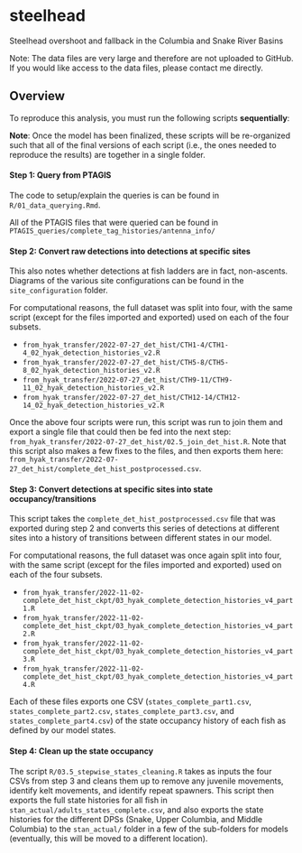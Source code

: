 # steelhead
Steelhead overshoot and fallback in the Columbia and Snake River Basins

Note: The data files are very large and therefore are not uploaded to GitHub. If you would like access to the data files, please contact me directly.


## Overview

To reproduce this analysis, you must run the following scripts **sequentially**:

**Note**: Once the model has been finalized, these scripts will be re-organized such that all of the final versions of each script (i.e., the ones needed to reproduce the results) are together in a single folder. 

#### Step 1: Query from PTAGIS

The code to setup/explain the queries is can be found in `R/01_data_querying.Rmd`.

All of the PTAGIS files that were queried can be found in `PTAGIS_queries/complete_tag_histories/antenna_info/`

#### Step 2: Convert raw detections into detections at specific sites
This also notes whether detections at fish ladders are in fact, non-ascents. Diagrams of the various site configurations can be found in the `site_configuration` folder.

For computational reasons, the full dataset was split into four, with the same script (except for the files imported and exported) used on each of the four subsets.

* `from_hyak_transfer/2022-07-27_det_hist/CTH1-4/CTH1-4_02_hyak_detection_histories_v2.R`
* `from_hyak_transfer/2022-07-27_det_hist/CTH5-8/CTH5-8_02_hyak_detection_histories_v2.R`
* `from_hyak_transfer/2022-07-27_det_hist/CTH9-11/CTH9-11_02_hyak_detection_histories_v2.R`
* `from_hyak_transfer/2022-07-27_det_hist/CTH12-14/CTH12-14_02_hyak_detection_histories_v2.R`

Once the above four scripts were run, this script was run to join them and export a single file that could then be fed into the next step:
`from_hyak_transfer/2022-07-27_det_hist/02.5_join_det_hist.R`. Note that this script also makes a few fixes to the files, and then exports them here: `from_hyak_transfer/2022-07-27_det_hist/complete_det_hist_postprocessed.csv`.

#### Step 3: Convert detections at specific sites into state occupancy/transitions
This script takes the `complete_det_hist_postprocessed.csv` file that was exported during step 2 and converts this series of detections at different sites into a history of transitions between different states in our model.

For computational reasons, the full dataset was once again split into four, with the same script (except for the files imported and exported) used on each of the four subsets.

* `from_hyak_transfer/2022-11-02-complete_det_hist_ckpt/03_hyak_complete_detection_histories_v4_part1.R`
* `from_hyak_transfer/2022-11-02-complete_det_hist_ckpt/03_hyak_complete_detection_histories_v4_part2.R`
* `from_hyak_transfer/2022-11-02-complete_det_hist_ckpt/03_hyak_complete_detection_histories_v4_part3.R`
* `from_hyak_transfer/2022-11-02-complete_det_hist_ckpt/03_hyak_complete_detection_histories_v4_part4.R`

Each of these files exports one CSV (`states_complete_part1.csv`, `states_complete_part2.csv`, `states_complete_part3.csv`, and `states_complete_part4.csv`) of the state occupancy history of each fish as defined by our model states.

#### Step 4: Clean up the state occupancy

The script `R/03.5_stepwise_states_cleaning.R` takes as inputs the four CSVs from step 3 and cleans them up to remove any juvenile movements, identify kelt movements, and identify repeat spawners. This script then exports the full state histories for all fish in `stan_actual/adults_states_complete.csv`, and also exports the state histories for the different DPSs (Snake, Upper Columbia, and Middle Columbia) to the `stan_actual/` folder in a few of the sub-folders for models (eventually, this will be moved to a different location).


